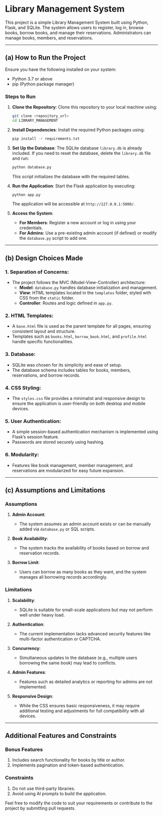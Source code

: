 # Library Management System

This project is a simple Library Management System built using Python, Flask, and SQLite. The system allows users to register, log in, browse books, borrow books, and manage their reservations. Administrators can manage books, members, and reservations.

---

## (a) How to Run the Project

Ensure you have the following installed on your system:

- Python 3.7 or above
- pip (Python package manager)

### Steps to Run

1. **Clone the Repository**:
   Clone this repository to your local machine using:

   ```bash
   git clone <repository_url>
   cd LIBRARY_MANAGEMENT
   ```

2. **Install Dependencies**:
   Install the required Python packages using:

   ```bash
   pip install -r requirements.txt
   ```

3. **Set Up the Database**:
   The SQLite database `library.db` is already included. If you need to reset the database, delete the `library.db` file and run:

   ```bash
   python database.py
   ```

   This script initializes the database with the required tables.

4. **Run the Application**:
   Start the Flask application by executing:

   ```bash
   python app.py
   ```

   The application will be accessible at `http://127.0.0.1:5000/`.

5. **Access the System**:

   - **For Members**: Register a new account or log in using your credentials.
   - **For Admins**: Use a pre-existing admin account (if defined) or modify the `database.py` script to add one.

---

## (b) Design Choices Made

### 1. **Separation of Concerns**:

- The project follows the MVC (Model-View-Controller) architecture:
  - **Model**: `database.py` handles database initialization and management.
  - **View**: HTML templates located in the `templates` folder, styled with CSS from the `static` folder.
  - **Controller**: Routes and logic defined in `app.py`.

### 2. **HTML Templates**:

- A `base.html` file is used as the parent template for all pages, ensuring consistent layout and structure.
- Templates such as `books.html`, `borrow_book.html`, and `profile.html` handle specific functionalities.

### 3. **Database**:

- SQLite was chosen for its simplicity and ease of setup.
- The database schema includes tables for books, members, reservations, and borrow records.

### 4. **CSS Styling**:

- The `styles.css` file provides a minimalist and responsive design to ensure the application is user-friendly on both desktop and mobile devices.

### 5. **User Authentication**:

- A simple session-based authentication mechanism is implemented using Flask’s session feature.
- Passwords are stored securely using hashing.

### 6. **Modularity**:

- Features like book management, member management, and reservations are modularized for easy future expansion.

---

## (c) Assumptions and Limitations

### Assumptions

1. **Admin Account**:

   - The system assumes an admin account exists or can be manually added via `database.py` or SQL scripts.

2. **Book Availability**:

   - The system tracks the availability of books based on borrow and reservation records.

3. **Borrow Limit**:

   - Users can borrow as many books as they want, and the system manages all borrowing records accordingly.

### Limitations

1. **Scalability**:

   - SQLite is suitable for small-scale applications but may not perform well under heavy load.

2. **Authentication**:

   - The current implementation lacks advanced security features like multi-factor authentication or CAPTCHA.

3. **Concurrency**:

   - Simultaneous updates to the database (e.g., multiple users borrowing the same book) may lead to conflicts.

4. **Admin Features**:

   - Features such as detailed analytics or reporting for admins are not implemented.

5. **Responsive Design**:

   - While the CSS ensures basic responsiveness, it may require additional testing and adjustments for full compatibility with all devices.

---

## Additional Features and Constraints

### Bonus Features

1. Includes search functionality for books by title or author.
2. Implements pagination and token-based authentication.

### Constraints

1. Do not use third-party libraries.
2. Avoid using AI prompts to build the application.

Feel free to modify the code to suit your requirements or contribute to the project by submitting pull requests.


